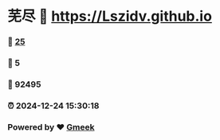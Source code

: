 # 芜尽 :link: https://Lszidv.github.io 
### :page_facing_up: [25](https://Lszidv.github.io/tag.html) 
### :speech_balloon: 5 
### :hibiscus: 92495 
### :alarm_clock: 2024-12-24 15:30:18 
### Powered by :heart: [Gmeek](https://github.com/Meekdai/Gmeek)
